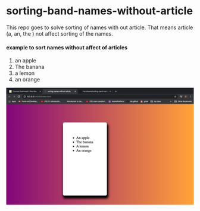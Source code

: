 # sorting-band-names-without-article

This repo goes to solve sorting of names with out article.
That means article (a, an, the ) not affect sorting of the names.

#### example to sort names without affect of articles

1. an apple
2. The banana
3. a lemon
4. an orange


<img src = "image/Screenshot 2020-03-17 at 23.37.51.png" style="width: 200px height 200px;">




